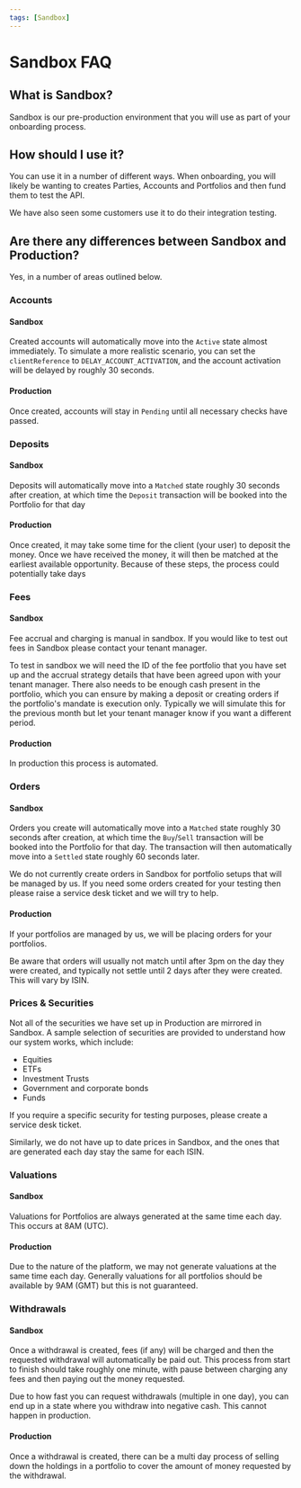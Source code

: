```yaml
---
tags: [Sandbox]
---
```


# Sandbox FAQ

## What is Sandbox?

Sandbox is our pre-production environment that you will use as part of your onboarding process. 

## How should I use it?

You can use it in a number of different ways. When onboarding, you will likely be wanting to creates Parties, Accounts and Portfolios and then fund them to test the API.

We have also seen some customers use it to do their integration testing.

## Are there any differences between Sandbox and Production?

Yes, in a number of areas outlined below.

### Accounts

#### Sandbox

Created accounts will automatically move into the `Active` state almost immediately. To simulate a more realistic scenario, you can set the `clientReference` to `DELAY_ACCOUNT_ACTIVATION`, and the account activation will be delayed by roughly 30 seconds.

#### Production

Once created, accounts will stay in `Pending` until all necessary checks have passed.

### Deposits

#### Sandbox

Deposits will automatically move into a `Matched` state roughly 30 seconds after creation, at which time the `Deposit` transaction will be booked into the Portfolio for that day

#### Production

Once created, it may take some time for the client (your user) to deposit the money. Once we have received the money, it will then be matched at the earliest available opportunity. Because of these steps, the process could potentially take days

### Fees

#### Sandbox

Fee accrual and charging is manual in sandbox. If you would like to test out fees in Sandbox please contact your tenant manager. 

To test in sandbox we will need the ID of the fee portfolio that you have set up and the accrual strategy details that have been agreed upon with your tenant manager. There also needs to be enough cash present in the portfolio, which you can ensure by making a deposit or creating orders if the portfolio's mandate is execution only. Typically we will simulate this for the previous month but let your tenant manager know if you want a different period.

#### Production

In production this process is automated.

### Orders

#### Sandbox

Orders you create will automatically move into a `Matched` state roughly 30 seconds after creation, at which time the `Buy`/`Sell` transaction will be booked into the Portfolio for that day. The transaction will then automatically move into a `Settled` state roughly 60 seconds later.

We do not currently create orders in Sandbox for portfolio setups that will be managed by us. If you need some orders created for your testing then please raise a service desk ticket and we will try to help.

#### Production

If your portfolios are managed by us, we will be placing orders for your portfolios.

Be aware that orders will usually not match until after 3pm on the day they were created, and typically not settle until 2 days after they were created. This will vary by ISIN.

### Prices & Securities

Not all of the securities we have set up in Production are mirrored in Sandbox. A sample selection of securities are provided to understand how our system works, which include:

- Equities
- ETFs
- Investment Trusts
- Government and corporate bonds
- Funds

If you require a specific security for testing purposes, please create a service desk ticket.

Similarly, we do not have up to date prices in Sandbox, and the ones that are generated each day stay the same for each ISIN.

### Valuations

#### Sandbox

Valuations for Portfolios are always generated at the same time each day. This occurs at 8AM (UTC).

#### Production

Due to the nature of the platform, we may not generate valuations at the same time each day. Generally valuations for all portfolios should be available by 9AM (GMT) but this is not guaranteed.

### Withdrawals

#### Sandbox

Once a withdrawal is created, fees (if any) will be charged and then the requested withdrawal will automatically be paid out. This process from start to finish should take roughly one minute, with pause between charging any fees and then paying out the money requested.

<!-- theme: danger -->

Due to how fast you can request withdrawals (multiple in one day), you can end up in a state where you withdraw into negative cash. This cannot happen in production.

#### Production

Once a withdrawal is created, there can be a multi day process of selling down the holdings in a portfolio to cover the amount of money requested by the withdrawal.
